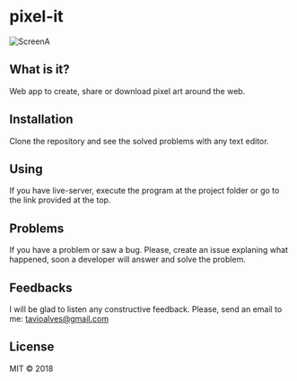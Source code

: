 # pixel-it

![ScreenA](pixelit.PNG)

## What is it?

Web app to create, share or download pixel art around the web. 

## Installation

Clone the repository and see the solved problems with any text editor.

## Using

If you have live-server, execute the program at the project folder or go to the link provided at the top.

## Problems

If you have a problem or saw a bug. Please, create an issue explaning what happened, soon a developer will answer and solve the problem.

## Feedbacks

I will be glad to listen any constructive feedback. Please, send an email to me: tavioalves@gmail.com

## License

MIT © 2018
